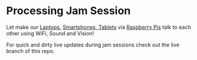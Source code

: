 Processing Jam Session
======================

Let make our [Laptops](laptop), [Smartphones, Tablets](android) via [Raspberry Pis](raspi) talk to each other using WiFi, Sound and Vision!

For quick and dirty live updates during jam sessions check out the live branch of this repo.